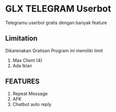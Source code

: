 # GLX TELEGRAM Userbot

Telegramu userbot gratis dengan banyak feature

## Limitation

Dikarenakan Gratisan Program ini memiliki limit

1. Max Client (4)
2. Ada Iklan

## FEATURES

1. Repeat Message
2. AFK
3. Chatbot auto reply



